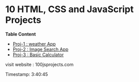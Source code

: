 # 10 HTML, CSS and JavaScript Projects

**Table Content**
- [Proj-1 : weather App](/project-1/ReadMe.md)
- [Proj-2 : Image Search App](/project-2/ReadMe.md)
- [Proj-3 :  Basic Calculator](/project-3/ReadMe.md)








visit website : 100jsprojects.com

Timestamp: 3:40:45
